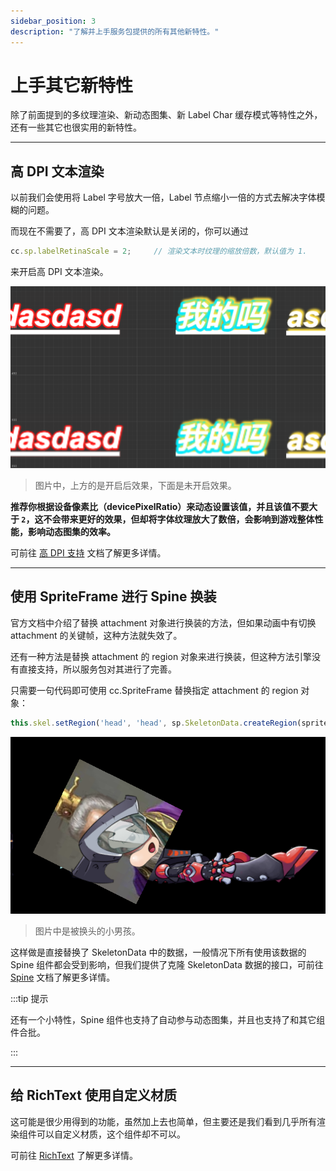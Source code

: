 ```yaml
---
sidebar_position: 3
description: "了解并上手服务包提供的所有其他新特性。"
---
```


# 上手其它新特性

除了前面提到的多纹理渲染、新动态图集、新 Label Char 缓存模式等特性之外，还有一些其它也很实用的新特性。

---
## 高 DPI 文本渲染

以前我们会使用将 Label 字号放大一倍，Label 节点缩小一倍的方式去解决字体模糊的问题。

而现在不需要了，高 DPI 文本渲染默认是关闭的，你可以通过

```js
cc.sp.labelRetinaScale = 2;     // 渲染文本时纹理的缩放倍数，默认值为 1.
```

来开启高 DPI 文本渲染。

![labelscaledemo](./assets/labelscaledemo.png)

> 图片中，上方的是开启后效果，下面是未开启效果。

**推荐你根据设备像素比（devicePixelRatio）来动态设置该值，并且该值不要大于 `2`，这不会带来更好的效果，但却将字体纹理放大了数倍，会影响到游戏整体性能，影响动态图集的效率。**

可前往 [高 DPI 支持](TODO) 文档了解更多详情。

---
## 使用 SpriteFrame 进行 Spine 换装

官方文档中介绍了替换 attachment 对象进行换装的方法，但如果动画中有切换 attachment 的关键帧，这种方法就失效了。

还有一种方法是替换 attachment 的 region 对象来进行换装，但这种方法引擎没有直接支持，所以服务包对其进行了完善。

只需要一句代码即可使用 cc.SpriteFrame 替换指定 attachment 的 region 对象：

```js
this.skel.setRegion('head', 'head', sp.SkeletonData.createRegion(spriteFrame));
```

![changespine](./assets/changespine.png)

> 图片中是被换头的小男孩。

这样做是直接替换了 SkeletonData 中的数据，一般情况下所有使用该数据的 Spine 组件都会受到影响，但我们提供了克隆 SkeletonData 数据的接口，可前往 [Spine](TODO) 文档了解更多详情。

:::tip 提示

还有一个小特性，Spine 组件也支持了自动参与动态图集，并且也支持了和其它组件合批。

:::

---
## 给 RichText 使用自定义材质

这可能是很少用得到的功能，虽然加上去也简单，但主要还是我们看到几乎所有渲染组件可以自定义材质，这个组件却不可以。

可前往 [RichText](TODO) 了解更多详情。

